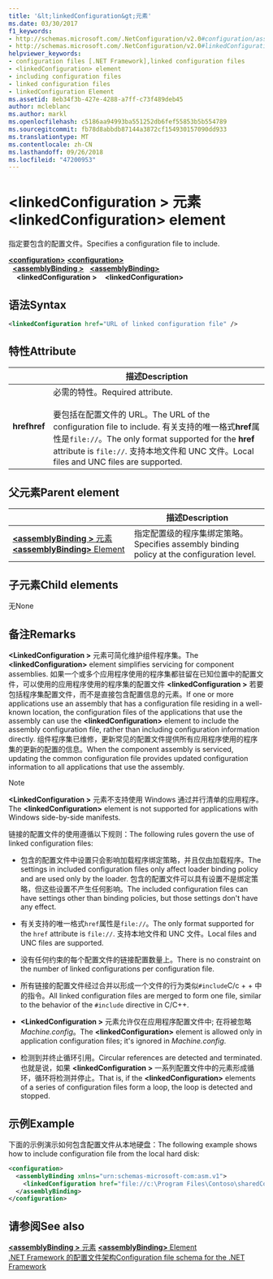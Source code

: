 ```yaml
---
title: '&lt;linkedConfiguration&gt;元素'
ms.date: 03/30/2017
f1_keywords:
- http://schemas.microsoft.com/.NetConfiguration/v2.0#configuration/assemblyBinding/linkedConfiguration
- http://schemas.microsoft.com/.NetConfiguration/v2.0#linkedConfiguration
helpviewer_keywords:
- configuration files [.NET Framework],linked configuration files
- <linkedConfiguration> element
- including configuration files
- linked configuration files
- linkedConfiguration Element
ms.assetid: 8eb34f3b-427e-4288-a7ff-c73f489deb45
author: mcleblanc
ms.author: markl
ms.openlocfilehash: c5186aa94993ba551252db6fef55853b5b554789
ms.sourcegitcommit: fb78d8abbdb87144a3872cf154930157090dd933
ms.translationtype: MT
ms.contentlocale: zh-CN
ms.lasthandoff: 09/26/2018
ms.locfileid: "47200953"
---
```

# <a name="linkedconfiguration-element"></a><span data-ttu-id="77c19-102">\<linkedConfiguration > 元素</span><span class="sxs-lookup"><span data-stu-id="77c19-102">\<linkedConfiguration> element</span></span>

<span data-ttu-id="77c19-103">指定要包含的配置文件。</span><span class="sxs-lookup"><span data-stu-id="77c19-103">Specifies a configuration file to include.</span></span>

<span data-ttu-id="77c19-104">[**\<configuration>**](~/docs/framework/configure-apps/file-schema/configuration-element.md) </span><span class="sxs-lookup"><span data-stu-id="77c19-104">[**\<configuration>**](~/docs/framework/configure-apps/file-schema/configuration-element.md) </span></span>  
<span data-ttu-id="77c19-105">&nbsp;&nbsp;[**\<assemblyBinding >**](~/docs/framework/configure-apps/file-schema/assemblybinding-element-for-configuration.md) </span><span class="sxs-lookup"><span data-stu-id="77c19-105">&nbsp;&nbsp;[**\<assemblyBinding>**](~/docs/framework/configure-apps/file-schema/assemblybinding-element-for-configuration.md) </span></span>  
<span data-ttu-id="77c19-106">&nbsp;&nbsp;&nbsp;&nbsp;**\<linkedConfiguration >**</span><span class="sxs-lookup"><span data-stu-id="77c19-106">&nbsp;&nbsp;&nbsp;&nbsp;**\<linkedConfiguration>**</span></span>

## <a name="syntax"></a><span data-ttu-id="77c19-107">语法</span><span class="sxs-lookup"><span data-stu-id="77c19-107">Syntax</span></span>

```xml
<linkedConfiguration href="URL of linked configuration file" />
```

## <a name="attribute"></a><span data-ttu-id="77c19-108">特性</span><span class="sxs-lookup"><span data-stu-id="77c19-108">Attribute</span></span>

|           | <span data-ttu-id="77c19-109">描述</span><span class="sxs-lookup"><span data-stu-id="77c19-109">Description</span></span> |
| --------- | ----------- |
| <span data-ttu-id="77c19-110">**href**</span><span class="sxs-lookup"><span data-stu-id="77c19-110">**href**</span></span>  | <span data-ttu-id="77c19-111">必需的特性。</span><span class="sxs-lookup"><span data-stu-id="77c19-111">Required attribute.</span></span><br><br><span data-ttu-id="77c19-112">要包括在配置文件的 URL。</span><span class="sxs-lookup"><span data-stu-id="77c19-112">The URL of the configuration file to include.</span></span> <span data-ttu-id="77c19-113">有关支持的唯一格式**href**属性是`file://`。</span><span class="sxs-lookup"><span data-stu-id="77c19-113">The only format supported for the **href** attribute is `file://`.</span></span> <span data-ttu-id="77c19-114">支持本地文件和 UNC 文件。</span><span class="sxs-lookup"><span data-stu-id="77c19-114">Local files and UNC files are supported.</span></span> |

## <a name="parent-element"></a><span data-ttu-id="77c19-115">父元素</span><span class="sxs-lookup"><span data-stu-id="77c19-115">Parent element</span></span>

|     | <span data-ttu-id="77c19-116">描述</span><span class="sxs-lookup"><span data-stu-id="77c19-116">Description</span></span> |
| --- | ----------- |
| [<span data-ttu-id="77c19-117">**\<assemblyBinding >** 元素</span><span class="sxs-lookup"><span data-stu-id="77c19-117">**\<assemblyBinding>** Element</span></span>](~/docs/framework/configure-apps/file-schema/assemblybinding-element-for-configuration.md) | <span data-ttu-id="77c19-118">指定配置级的程序集绑定策略。</span><span class="sxs-lookup"><span data-stu-id="77c19-118">Specifies assembly binding policy at the configuration level.</span></span> |

## <a name="child-elements"></a><span data-ttu-id="77c19-119">子元素</span><span class="sxs-lookup"><span data-stu-id="77c19-119">Child elements</span></span>

<span data-ttu-id="77c19-120">无</span><span class="sxs-lookup"><span data-stu-id="77c19-120">None</span></span>

## <a name="remarks"></a><span data-ttu-id="77c19-121">备注</span><span class="sxs-lookup"><span data-stu-id="77c19-121">Remarks</span></span>

<span data-ttu-id="77c19-122">**\<LinkedConfiguration >** 元素可简化维护组件程序集。</span><span class="sxs-lookup"><span data-stu-id="77c19-122">The **\<linkedConfiguration>** element simplifies servicing for component assemblies.</span></span> <span data-ttu-id="77c19-123">如果一个或多个应用程序使用的程序集都驻留在已知位置中的配置文件，可以使用的应用程序使用的程序集的配置文件 **\<linkedConfiguration >** 若要包括程序集配置文件，而不是直接包含配置信息的元素。</span><span class="sxs-lookup"><span data-stu-id="77c19-123">If one or more applications use an assembly that has a configuration file residing in a well-known location, the configuration files of the applications that use the assembly can use the **\<linkedConfiguration>** element to include the assembly configuration file, rather than including configuration information directly.</span></span> <span data-ttu-id="77c19-124">组件程序集已维修，更新常见的配置文件提供所有应用程序使用的程序集的更新的配置的信息。</span><span class="sxs-lookup"><span data-stu-id="77c19-124">When the component assembly is serviced, updating the common configuration file provides updated configuration information to all applications that use the assembly.</span></span>

> [!NOTE]
> <span data-ttu-id="77c19-125">**\<LinkedConfiguration >** 元素不支持使用 Windows 通过并行清单的应用程序。</span><span class="sxs-lookup"><span data-stu-id="77c19-125">The **\<linkedConfiguration>** element is not supported for applications with Windows side-by-side manifests.</span></span>

<span data-ttu-id="77c19-126">链接的配置文件的使用遵循以下规则：</span><span class="sxs-lookup"><span data-stu-id="77c19-126">The following rules govern the use of linked configuration files:</span></span>

- <span data-ttu-id="77c19-127">包含的配置文件中设置只会影响加载程序绑定策略，并且仅由加载程序。</span><span class="sxs-lookup"><span data-stu-id="77c19-127">The settings in included configuration files only affect loader binding policy and are used only by the loader.</span></span> <span data-ttu-id="77c19-128">包含的配置文件可以具有设置不是绑定策略，但这些设置不产生任何影响。</span><span class="sxs-lookup"><span data-stu-id="77c19-128">The included configuration files can have settings other than binding policies, but those settings don't have any effect.</span></span>

- <span data-ttu-id="77c19-129">有关支持的唯一格式`href`属性是`file://`。</span><span class="sxs-lookup"><span data-stu-id="77c19-129">The only format supported for the `href` attribute is `file://`.</span></span> <span data-ttu-id="77c19-130">支持本地文件和 UNC 文件。</span><span class="sxs-lookup"><span data-stu-id="77c19-130">Local files and UNC files are supported.</span></span>

- <span data-ttu-id="77c19-131">没有任何约束的每个配置文件的链接配置数量上。</span><span class="sxs-lookup"><span data-stu-id="77c19-131">There is no constraint on the number of linked configurations per configuration file.</span></span>

- <span data-ttu-id="77c19-132">所有链接的配置文件经过合并以形成一个文件的行为类似`#include`C/c + + 中的指令。</span><span class="sxs-lookup"><span data-stu-id="77c19-132">All linked configuration files are merged to form one file, similar to the behavior of the `#include` directive in C/C++.</span></span>

- <span data-ttu-id="77c19-133">**\<LinkedConfiguration >** 元素允许仅在应用程序配置文件中; 在将被忽略*Machine.config*。</span><span class="sxs-lookup"><span data-stu-id="77c19-133">The **\<linkedConfiguration>** element is allowed only in application configuration files; it's ignored in *Machine.config*.</span></span>

- <span data-ttu-id="77c19-134">检测到并终止循环引用。</span><span class="sxs-lookup"><span data-stu-id="77c19-134">Circular references are detected and terminated.</span></span> <span data-ttu-id="77c19-135">也就是说，如果 **\<linkedConfiguration >** 一系列配置文件中的元素形成循环，循环将检测并停止。</span><span class="sxs-lookup"><span data-stu-id="77c19-135">That is, if the **\<linkedConfiguration>** elements of a series of configuration files form a loop, the loop is detected and stopped.</span></span>

## <a name="example"></a><span data-ttu-id="77c19-136">示例</span><span class="sxs-lookup"><span data-stu-id="77c19-136">Example</span></span>

<span data-ttu-id="77c19-137">下面的示例演示如何包含配置文件从本地硬盘：</span><span class="sxs-lookup"><span data-stu-id="77c19-137">The following example shows how to include configuration file from the local hard disk:</span></span>

```xml
<configuration>
  <assemblyBinding xmlns="urn:schemas-microsoft-com:asm.v1">
    <linkedConfiguration href="file://c:\Program Files\Contoso\sharedConfig.xml"/>
  </assemblyBinding>
</configuration>
```

## <a name="see-also"></a><span data-ttu-id="77c19-138">请参阅</span><span class="sxs-lookup"><span data-stu-id="77c19-138">See also</span></span>

<span data-ttu-id="77c19-139">[**\<assemblyBinding >** 元素](~/docs/framework/configure-apps/file-schema/assemblybinding-element-for-configuration.md) </span><span class="sxs-lookup"><span data-stu-id="77c19-139">[**\<assemblyBinding>** Element](~/docs/framework/configure-apps/file-schema/assemblybinding-element-for-configuration.md) </span></span>  
[<span data-ttu-id="77c19-140">.NET Framework 的配置文件架构</span><span class="sxs-lookup"><span data-stu-id="77c19-140">Configuration file schema for the .NET Framework</span></span>](~/docs/framework/configure-apps/file-schema/index.md)
